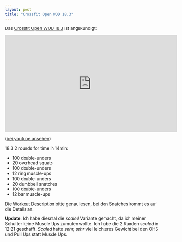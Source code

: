 ```yaml
---
layout: post
title: "Crossfit Open WOD 18.3"
---
```


Das [Crossfit Open WOD 18.3][0] ist angekündigt:

<iframe width="560" height="315" src="https://www.youtube-nocookie.com/embed/d3UeeyMpJiE" frameborder="0" allow="autoplay; encrypted-media" allowfullscreen></iframe>

([bei youtube ansehen][1])

18.3 2 rounds for time in 14min:

* 100 double-unders
* 20 overhead squats
* 100 double-unders
* 12 ring muscle-ups
* 100 double-unders
* 20 dumbbell snatches
* 100 double-unders
* 12 bar muscle-ups

Die [Workout Description][2] bitte genau lesen, bei den Snatches kommt es auf die Details an.

**Update**: Ich habe diesmal die _scaled_ Variante gemacht, da ich meiner Schulter keine Muscle Ups zumuten wollte.
Ich habe die 2 Runden _scaled_ in 12:21 geschafft. _Scaled_ hatte _sehr, sehr_ viel leichteres Gewicht bei den 
OHS und Pull Ups statt Muscle Ups.

[0]: https://games.crossfit.com/workouts/open/2018/3
[1]: https://www.youtube.com/watch?v=d3UeeyMpJiE
[2]: https://games-assets.crossfit.com/2018-3_11-sbwyuet661293bse-ewyh.pdf
